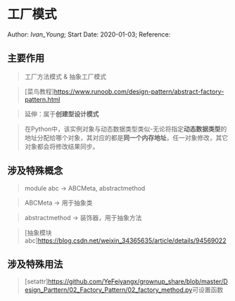 # 工厂模式
Author: *Ivan_Young*;
Start Date: 2020-01-03;
Reference:

## 主要作用

>工厂方法模式 & 抽象工厂模式

>[菜鸟教程]<https://www.runoob.com/design-pattern/abstract-factory-pattern.html>

>延伸：属于**创建型设计模式**

>在Python中，该实例对象与动态数据类型类似-无论将指定**动态数据类型**的地址分配给哪个对象，其对应的都是**同一个内存地址**，任一对象修改，其它对象都会将修改结果同步。

## 涉及特殊概念

>module abc -> ABCMeta, abstractmethod

>ABCMeta -> 用于抽象类

>abstractmethod -> 装饰器，用于抽象方法

>[抽象模块abc]<https://blog.csdn.net/weixin_34365635/article/details/94569022>

## 涉及特殊用法

>[setattr]<https://github.com/YeFeiyangx/grownup_share/blob/master/Design_Parttern/02_Factory_Pattern/02_factory_method.py>可设置函数
